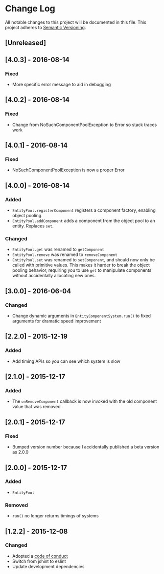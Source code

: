 # Change Log
All notable changes to this project will be documented in this file.
This project adheres to [Semantic Versioning](http://semver.org/).

## [Unreleased]

## [4.0.3] - 2016-08-14
### Fixed
- More specific error message to aid in debugging

## [4.0.2] - 2016-08-14
### Fixed
- Change from NoSuchComponentPoolException to Error so stack traces work

## [4.0.1] - 2016-08-14
### Fixed
- NoSuchComponentPoolException is now a proper Error

## [4.0.0] - 2016-08-14
### Added
- `EntityPool.registerComponent` registers a component factory, enabling object
  pooling.
- `EntityPool.addComponent` adds a component from the object pool to an entity.
  Replaces `set`.
### Changed
- `EntityPool.get` was renamed to `getComponent`
- `EntityPool.remove` was renamed to `removeComponent`
- `EntityPool.set` was renamed to `setComponent`, and should now only be called with primitive values. This makes it harder to break the object pooling behavior, requiring you to use `get` to manipulate components without accidentally allocating new ones.


## [3.0.0] - 2016-06-04
### Changed
- Change dynamic arguments in `EntityComponentSystem.run()` to fixed arguments for dramatic speed improvement

## [2.2.0] - 2015-12-19
### Added
- Add timing APIs so you can see which system is slow

## [2.1.0] - 2015-12-17
### Added
- The `onRemoveComponent` callback is now invoked with the old component value that was removed

## [2.0.1] - 2015-12-17
### Fixed
- Bumped version number because I accidentally published a beta version as 2.0.0

## [2.0.0] - 2015-12-17
### Added
- `EntityPool`
### Removed
- `run()` no longer returns timings of systems

## [1.2.2] - 2015-12-08
### Changed
- Adopted a [code of conduct](CODE_OF_CONDUCT.md)
- Switch from jshint to eslint
- Update development dependencies
